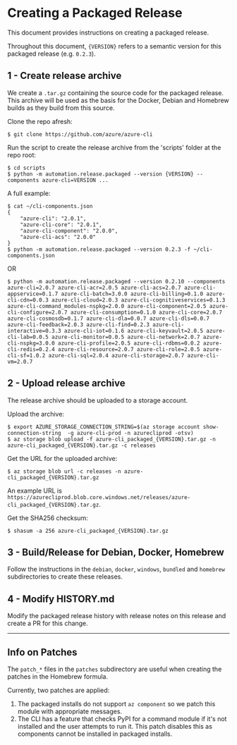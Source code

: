 Creating a Packaged Release
===========================

This document provides instructions on creating a packaged release.

Throughout this document, `{VERSION}` refers to a semantic version for this packaged release (e.g. `0.2.3`).


1 - Create release archive
--------------------------

We create a `.tar.gz` containing the source code for the packaged release.  
This archive will be used as the basis for the Docker, Debian and Homebrew builds as they build from this source.

Clone the repo afresh:  
```
$ git clone https://github.com/azure/azure-cli
```

Run the script to create the release archive from the 'scripts' folder at the repo root:  
```
$ cd scripts
$ python -m automation.release.packaged --version {VERSION} --components azure-cli=VERSION ...
```

A full example:  
```
$ cat ~/cli-components.json
{
    "azure-cli": "2.0.1",
    "azure-cli-core": "2.0.1",
    "azure-cli-component": "2.0.0",
    "azure-cli-acs": "2.0.0"
}
$ python -m automation.release.packaged --version 0.2.3 -f ~/cli-components.json
```

OR

```
$ python -m automation.release.packaged --version 0.2.10 --components azure-cli=2.0.7 azure-cli-acr=2.0.5 azure-cli-acs=2.0.7 azure-cli-appservice=0.1.7 azure-cli-batch=3.0.0 azure-cli-billing=0.1.0 azure-cli-cdn=0.0.3 azure-cli-cloud=2.0.3 azure-cli-cognitiveservices=0.1.3 azure-cli-command_modules-nspkg=2.0.0 azure-cli-component=2.0.5 azure-cli-configure=2.0.7 azure-cli-consumption=0.1.0 azure-cli-core=2.0.7 azure-cli-cosmosdb=0.1.7 azure-cli-dla=0.0.7 azure-cli-dls=0.0.7 azure-cli-feedback=2.0.3 azure-cli-find=0.2.3 azure-cli-interactive=0.3.3 azure-cli-iot=0.1.6 azure-cli-keyvault=2.0.5 azure-cli-lab=0.0.5 azure-cli-monitor=0.0.5 azure-cli-network=2.0.7 azure-cli-nspkg=3.0.0 azure-cli-profile=2.0.5 azure-cli-rdbms=0.0.2 azure-cli-redis=0.2.4 azure-cli-resource=2.0.7 azure-cli-role=2.0.5 azure-cli-sf=1.0.2 azure-cli-sql=2.0.4 azure-cli-storage=2.0.7 azure-cli-vm=2.0.7
```

2 - Upload release archive
--------------------------

The release archive should be uploaded to a storage account.

Upload the archive:
```
$ export AZURE_STORAGE_CONNECTION_STRING=$(az storage account show-connection-string  -g azure-cli-prod -n azurecliprod -otsv)
$ az storage blob upload -f azure-cli_packaged_{VERSION}.tar.gz -n azure-cli_packaged_{VERSION}.tar.gz -c releases
```

Get the URL for the uploaded archive:
```
$ az storage blob url -c releases -n azure-cli_packaged_{VERSION}.tar.gz
```

An example URL is `https://azurecliprod.blob.core.windows.net/releases/azure-cli_packaged_{VERSION}.tar.gz`.

Get the SHA256 checksum:
```
$ shasum -a 256 azure-cli_packaged_{VERSION}.tar.gz
```

3 - Build/Release for Debian, Docker, Homebrew
----------------------------------------------

Follow the instructions in the `debian`, `docker`, `windows`, `bundled` and `homebrew` subdirectories to create these releases.


4 - Modify HISTORY.md
---------------------

Modify the packaged release history with release notes on this release and create a PR for this change.


------------


Info on Patches
---------------
The `patch_*` files in the `patches` subdirectory are useful when creating the patches in the Homebrew formula.

Currently, two patches are applied:  
1. The packaged installs do not support `az component` so we patch this module with appropriate messages.  
2. The CLI has a feature that checks PyPI for a command module if it's not installed and the user attempts to run it. This patch disables this as components cannot be installed in packaged installs.  

